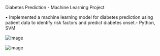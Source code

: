 Diabetes Prediction - Machine Learning Project 

• Implemented a machine learning model for diabetes prediction using patient data to identify risk factors and predict
diabetes onset.- Python, SVM


![image](https://github.com/user-attachments/assets/20c02436-8bc3-45da-a39a-4ebd7847fc94)

![image](https://github.com/user-attachments/assets/402917d6-b98a-4891-a08d-c6449ac6acf4)

